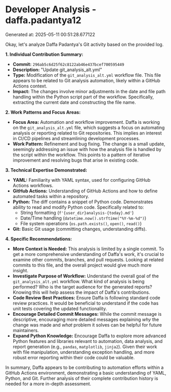 # Developer Analysis - daffa.padantya12
Generated at: 2025-05-11 00:51:28.677122

Okay, let's analyze Daffa Padantya's Git activity based on the provided log.

**1. Individual Contribution Summary:**

*   **Commit:** `296ab5c6d25f62c8122ab46e437bcef700595449`
*   **Description:** "Update git\_analysis\_alt.yml"
*   **Type:** Modification of the `git_analysis_alt.yml` workflow file.  This file appears to be related to Git analysis automation, likely within a GitHub Actions context.
*   **Impact:** The changes involve minor adjustments in the date and file path handling within the Python script part of the workflow. Specifically, extracting the current date and constructing the file name.

**2. Work Patterns and Focus Areas:**

*   **Focus Area:** Automation and workflow improvement.  Daffa is working on the `git_analysis_alt.yml` file, which suggests a focus on automating analysis or reporting related to Git repositories.  This implies an interest in CI/CD pipelines and streamlining development processes.
*   **Work Pattern:** Refinement and bug fixing. The change is a small update, seemingly addressing an issue with how the analysis file is handled by the script within the workflow. This points to a pattern of iterative improvement and resolving bugs that arise in existing code.

**3. Technical Expertise Demonstrated:**

*   **YAML:**  Familiarity with YAML syntax, used for configuring GitHub Actions workflows.
*   **GitHub Actions:**  Understanding of GitHub Actions and how to define automated tasks within a repository.
*   **Python:** The diff contains a snippet of Python code. Demonstrates ability to read and modify Python code. Specifically related to:
    *   String formatting (`f'{user_dir}analysis-{today}.md'`)
    *   Date/Time handling (`datetime.now().strftime("%Y-%m-%d")`)
    *   File system operations (`os.path.exists()`, `open()`, `read()`)
*   **Git:**  Basic Git usage (committing changes, understanding diffs).

**4. Specific Recommendations:**

*   **More Context is Needed:**  This analysis is limited by a single commit. To get a more comprehensive understanding of Daffa's work, it's crucial to examine other commits, branches, and pull requests. Looking at related commits to this file, and the overall project would give much more insight.
*   **Investigate Purpose of Workflow:**  Understand the overall goal of the `git_analysis_alt.yml` workflow.  What kind of analysis is being performed? Who is the target audience for the generated reports? Knowing this will help assess the impact of Daffa's contributions.
*   **Code Review Best Practices:** Ensure Daffa is following standard code review practices. It would be beneficial to understand if the code has unit tests covering the updated functionality.
*   **Encourage Detailed Commit Messages:** While the commit message is descriptive, encouraging more detailed messages explaining *why* the change was made and *what* problem it solves can be helpful for future maintainers.
*   **Expand Python Knowledge:** Encourage Daffa to explore more advanced Python features and libraries relevant to automation, data analysis, and report generation (e.g., `pandas`, `matplotlib`, `jinja2`).  Given their work with file manipulation, understanding exception handling, and more robust error reporting within their code could be valuable.

In summary, Daffa appears to be contributing to automation efforts within a GitHub Actions environment, demonstrating a basic understanding of YAML, Python, and Git.  Further analysis of their complete contribution history is needed for a more in-depth assessment.
